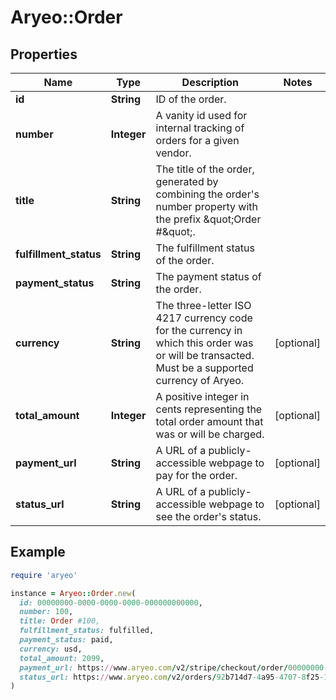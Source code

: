 # Aryeo::Order

## Properties

| Name | Type | Description | Notes |
| ---- | ---- | ----------- | ----- |
| **id** | **String** | ID of the order. |  |
| **number** | **Integer** | A vanity id used for internal tracking of orders for a given vendor.  |  |
| **title** | **String** | The title of the order, generated by combining the order&#39;s number property with the prefix \&quot;Order #\&quot;.  |  |
| **fulfillment_status** | **String** | The fulfillment status of the order. |  |
| **payment_status** | **String** | The payment status of the order. |  |
| **currency** | **String** | The three-letter ISO 4217 currency code for the currency in which this order was or will be transacted. Must be a supported currency of Aryeo.  | [optional] |
| **total_amount** | **Integer** | A positive integer in cents representing the total order amount that was or will be charged. | [optional] |
| **payment_url** | **String** | A URL of a publicly-accessible webpage to pay for the order. | [optional] |
| **status_url** | **String** | A URL of a publicly-accessible webpage to see the order&#39;s status. | [optional] |

## Example

```ruby
require 'aryeo'

instance = Aryeo::Order.new(
  id: 00000000-0000-0000-0000-000000000000,
  number: 100,
  title: Order #100,
  fulfillment_status: fulfilled,
  payment_status: paid,
  currency: usd,
  total_amount: 2099,
  payment_url: https://www.aryeo.com/v2/stripe/checkout/order/00000000-0000-0000-0000-000000000000?pageType&#x3D;order,
  status_url: https://www.aryeo.com/v2/orders/92b714d7-4a95-4707-8f25-16e6ae077d1f/status/public
)
```

